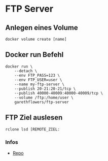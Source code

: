 # FTP Server

## Anlegen eines Volume
```
docker volume create [name]
```

## Docker run Befehl
```
docker run \
	--detach \
	--env FTP_PASS=123 \
	--env FTP_USER=user \
	--name my-ftp-server \
	--publish 20-21:20-21/tcp \
	--publish 40000-40009:40000-40009/tcp \
	--volume /ftp:/home/user \
	garethflowers/ftp-server
```

## FTP Ziel auslesen
```
rclone lsd [REMOTE_ZIEL:
```




### Infos
+ [Repo](https://github.com/garethflowers/docker-ftp-server)
